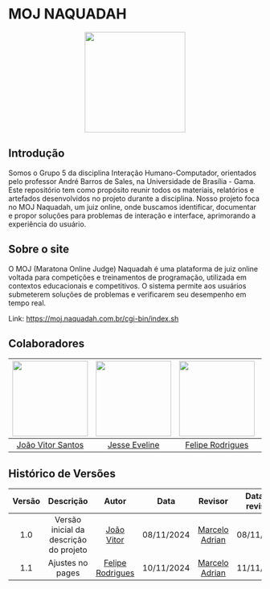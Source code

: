 # MOJ NAQUADAH

<div align="center">
    <img src="https://moj.naquadah.com.br/images/logo_moj.png" width="200px">
</div>

## Introdução

Somos o Grupo 5 da disciplina Interação Humano-Computador, orientados pelo professor André Barros de Sales, na Universidade de Brasília - Gama. Este repositório tem como propósito reunir todos os materiais, relatórios e artefados desenvolvidos no projeto durante a disciplina. Nosso projeto foca no MOJ Naquadah, um juiz online, onde buscamos identificar, documentar e propor soluções para problemas de interação e interface, aprimorando a experiência do usuário.

## Sobre o site

O MOJ (Maratona Online Judge) Naquadah é uma plataforma de juiz online voltada para competições e treinamentos de programação, utilizada em contextos educacionais e competitivos. O sistema permite aos usuários submeterem soluções de problemas e verificarem seu desempenho em tempo real.

Link: https://moj.naquadah.com.br/cgi-bin/index.sh

## Colaboradores

| <img src="https://github.com/Jauzimm.png" width="150px" > | <img src="https://github.com/xzxjesse.png" width="150px"> | <img src="https://github.com/felipeJRdev.png" width="150px"> | <img src="https://github.com/Marcelo-Adrian.png" width="150px"> | <img src="https://github.com/Ruan-Carvalho.png" width="150px"> |
| :-------------------------------------------------------: | :-------------------------------------------------------: | :----------------------------------------------------------: | :-------------------------------------------------------------: | :------------------------------------------------------------: |
|      [João Vitor Santos](https://github.com/Jauzimm)      |       [Jesse Eveline](https://github.com/xzxjesse)        |      [Felipe Rodrigues](https://github.com/felipeJRdev)      |       [Marcelo Adrian](https://github.com/Marcelo-Adrian)       |       [Ruan Carvalho](https://github.com/Ruan-Carvalho)        |

## Histórico de Versões

| Versão |               Descrição                |   Autor    |    Data    |    Revisor     | Data de revisão |
| :----: | :------------------------------------: | :--------: | :--------: | :------------: | :-------------: |
|  1.0   | Versão inicial da descrição do projeto | [João Vitor](https://github.com/Jauzimm) | 08/11/2024 | [Marcelo Adrian](https://github.com/Marcelo-Adrian) |   08/11/2024    |
|  1.1   | Ajustes no pages | [Felipe Rodrigues](https://github.com/felipeJRdev) | 10/11/2024 | [Marcelo Adrian](https://github.com/Marcelo-Adrian) |    11/11/2024   |
